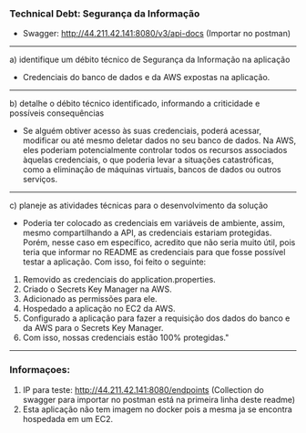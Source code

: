 ### Technical Debt: Segurança da Informação
* Swagger: http://44.211.42.141:8080/v3/api-docs (Importar no postman)
---
a) identifique um débito técnico de Segurança da Informação na aplicação
- Credenciais do banco de dados e da AWS expostas na aplicação.
---
b) detalhe o débito técnico identificado, informando a criticidade e possíveis
consequências
- Se alguém obtiver acesso às suas credenciais, poderá acessar, modificar ou até mesmo deletar dados no seu banco de dados. Na AWS, eles poderiam potencialmente controlar todos os recursos associados àquelas credenciais, o que poderia levar a situações catastróficas, como a eliminação de máquinas virtuais, bancos de dados ou outros serviços.
---
c) planeje as atividades técnicas para o desenvolvimento da solução
- Poderia ter colocado as credenciais em variáveis de ambiente, assim, mesmo compartilhando a API, as credenciais estariam protegidas. Porém, nesse caso em específico, acredito que não seria muito útil, pois teria que informar no README as credenciais para que fosse possível testar a aplicação. Com isso, foi feito o seguinte:
1) Removido as credenciais do application.properties. 
2) Criado o Secrets Key Manager na AWS.
3) Adicionado as permissões para ele.
4) Hospedado a aplicação no EC2 da AWS. 
5) Configurado a aplicação para fazer a requisição dos dados do banco e da AWS para o Secrets Key Manager. 
6) Com isso, nossas credenciais estão 100% protegidas."
---

### Informaçoes: 
1) IP para teste: http://44.211.42.141:8080/endpoints (Collection do swagger para importar no postman está na primeira linha deste readme)
2) Esta aplicação não tem imagem no docker pois a mesma ja se encontra hospedada em um EC2.

